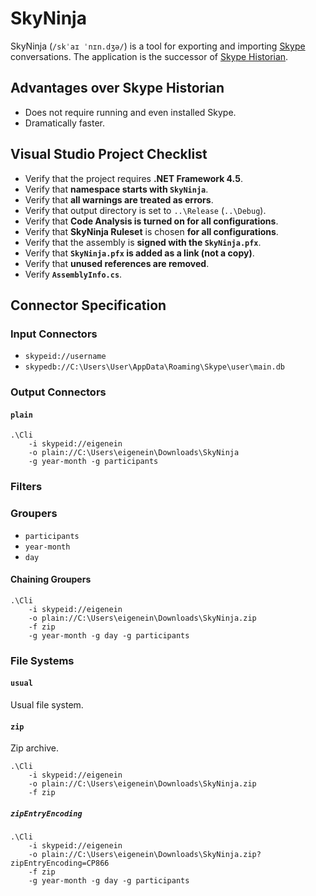# SkyNinja

SkyNinja (`/skˈaɪ ˈnɪn.dʒə/`) is a tool for exporting and importing [Skype](http://www.skype.com) conversations. The application is the successor of [Skype Historian](http://eigene.in/skype-historian).

## Advantages over Skype Historian

* Does not require running and even installed Skype.
* Dramatically faster.

## Visual Studio Project Checklist

* Verify that the project requires **.NET Framework 4.5**.
* Verify that **namespace starts with `SkyNinja`**.
* Verify that **all warnings are treated as errors**.
* Verify that output directory is set to `..\Release` (`..\Debug`).
* Verify that **Code Analysis is turned on for all configurations**.
* Verify that **SkyNinja Ruleset** is chosen **for all configurations**.
* Verify that the assembly is **signed with the `SkyNinja.pfx`**.
* Verify that **`SkyNinja.pfx` is added as a link (not a copy)**.
* Verify that **unused references are removed**.
* Verify **`AssemblyInfo.cs`**.

## Connector Specification

### Input Connectors

* `skypeid://username`
* `skypedb://C:\Users\User\AppData\Roaming\Skype\user\main.db`

### Output Connectors

#### `plain`

```
.\Cli
    -i skypeid://eigenein
    -o plain://C:\Users\eigenein\Downloads\SkyNinja
    -g year-month -g participants
```

### Filters



### Groupers

* `participants`
* `year-month`
* `day`

#### Chaining Groupers

```
.\Cli
    -i skypeid://eigenein
    -o plain://C:\Users\eigenein\Downloads\SkyNinja.zip
    -f zip
    -g year-month -g day -g participants
```

### File Systems

#### `usual`

Usual file system.

#### `zip`

Zip archive.

```
.\Cli
    -i skypeid://eigenein
    -o plain://C:\Users\eigenein\Downloads\SkyNinja.zip
    -f zip
```

##### `zipEntryEncoding`

```
.\Cli
    -i skypeid://eigenein
    -o plain://C:\Users\eigenein\Downloads\SkyNinja.zip?zipEntryEncoding=CP866
    -f zip
    -g year-month -g day -g participants
```
